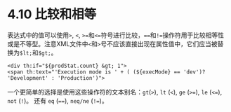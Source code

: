 # 4.10 比较和相等
表达式中的值可以使用`>`, `<`, `>=`和`<=`符号进行比较，`==`和`!=`操作符用于比较相等性或是不等型。注意XML文件中`<`和`>`号不应该直接出现在属性值中，它们应当被替换为`$lt;`和`$gt;`。

```
<div th:if="${prodStat.count} &gt; 1">
<span th:text="'Execution mode is ' + ( (${execMode} == 'dev')? 'Development' : 'Production')">
```

一个更简单的选择是使用这些操作符的文本别名：`gt`(`>`), `lt` (`<`), `ge` (`>=`), `le` (`<=`), `not` (`!`)。 还有 `eq` (`==`), `neq/ne` (`!=`)。
